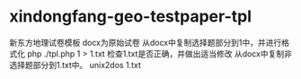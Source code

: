 # xindongfang-geo-testpaper-tpl
新东方地理试卷模板
docx为原始试卷
从docx中复制选择题部分到1中，并进行格式化
php ./tpl.php 1 > 1.txt
检查1.txt是否正确，并做出适当修改
从docx中复制非选择题部分到1.txt中。
unix2dos 1.txt
